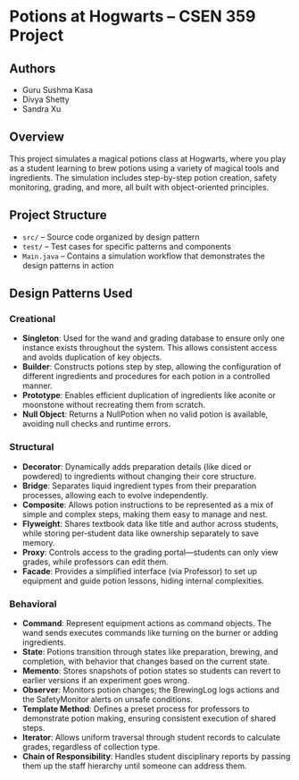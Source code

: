 # Potions at Hogwarts – CSEN 359 Project

## Authors
- Guru Sushma Kasa  
- Divya Shetty  
- Sandra Xu

## Overview
This project simulates a magical potions class at Hogwarts, where you play as a student learning to brew potions using a variety of magical tools and ingredients. The simulation includes step-by-step potion creation, safety monitoring, grading, and more, all built with object-oriented principles.

## Project Structure
- `src/` – Source code organized by design pattern
- `test/` – Test cases for specific patterns and components
- `Main.java` – Contains a simulation workflow that demonstrates the design patterns in action

## Design Patterns Used

### Creational
- **Singleton**: Used for the wand and grading database to ensure only one instance exists throughout the system. This allows consistent access and avoids duplication of key objects.
- **Builder**: Constructs potions step by step, allowing the configuration of different ingredients and procedures for each potion in a controlled manner.
- **Prototype**: Enables efficient duplication of ingredients like aconite or moonstone without recreating them from scratch.
- **Null Object**: Returns a NullPotion when no valid potion is available, avoiding null checks and runtime errors.

### Structural
- **Decorator**: Dynamically adds preparation details (like diced or powdered) to ingredients without changing their core structure.
- **Bridge**: Separates liquid ingredient types from their preparation processes, allowing each to evolve independently.
- **Composite**: Allows potion instructions to be represented as a mix of simple and complex steps, making them easy to manage and nest.
- **Flyweight**: Shares textbook data like title and author across students, while storing per-student data like ownership separately to save memory.
- **Proxy**: Controls access to the grading portal—students can only view grades, while professors can edit them.
- **Facade**: Provides a simplified interface (via Professor) to set up equipment and guide potion lessons, hiding internal complexities.

### Behavioral
- **Command**: Represent equipment actions as command objects. The wand sends executes commands like turning on the burner or adding ingredients.
- **State**: Potions transition through states like preparation, brewing, and completion, with behavior that changes based on the current state.
- **Memento**: Stores snapshots of potion states so students can revert to earlier versions if an experiment goes wrong.
- **Observer**: Monitors potion changes; the BrewingLog logs actions and the SafetyMonitor alerts on unsafe conditions.
- **Template Method**: Defines a preset process for professors to demonstrate potion making, ensuring consistent execution of shared steps.
- **Iterator**: Allows uniform traversal through student records to calculate grades, regardless of collection type.
- **Chain of Responsibility**: Handles student disciplinary reports by passing them up the staff hierarchy until someone can address them.
